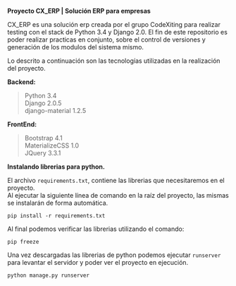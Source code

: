 ﻿**Proyecto CX_ERP | Solución ERP para empresas**

CX_ERP es una solución erp creada por el grupo CodeXiting para realizar testing con el stack de 
Python 3.4 y Django 2.0.
El fin de este repositorio es poder realizar practicas en conjunto, sobre el control de versiones y 
generación de los modulos del sistema mismo.

Lo descrito a continuación son las tecnologías utilizadas en la realización del proyecto.

**Backend:**
> Python 3.4 <br>
> Django 2.0.5 <br>
> django-material 1.2.5 <br>

**FrontEnd:**
> Bootstrap 4.1 <br>
> MaterializeCSS 1.0 <br>
> JQuery 3.3.1 <br>

**Instalando librerias para python.** <br>

El archivo `requirements.txt`, contiene las librerias que necesitaremos en el proyecto.<br>
Al ejecutar la siguiente línea de comando en la raíz del proyecto, las mismas se instalarán de forma 
automática.

`pip install -r requirements.txt`

Al final podemos verificar las librerias utilizando el comando:

`pip freeze`

Una vez descargadas las librerias de python podemos ejecutar `runserver` para levantar el servidor y 
poder ver el proyecto en ejecución.

`python manage.py runserver`


